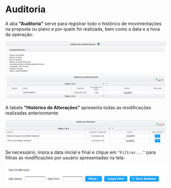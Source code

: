 # Auditoria

A aba **"Auditoria"** serve para registrar todo o histórico de movimentações na proposta ou plano e por quem foi realizada, bem como a data e a hora da operação:

![](<../../../.gitbook/assets/image (167).png>)

A tabela **"Histórico de Alterações"** apresenta todas as modificações realizadas anteriormente:

![](<../../../.gitbook/assets/image (11) (1).png>)

Se necessário, insira a data inicial e final e clique em `"Filtrar..."` para filtras as modificações por usuário apresentadas na tela:

![](<../../../.gitbook/assets/image (5) (1).png>)
